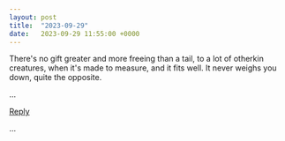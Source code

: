 ```yaml
---
layout: post
title:  "2023-09-29"
date:   2023-09-29 11:55:00 +0000
---
```


There's no gift greater and more freeing than a tail, to a lot of otherkin creatures, when it's made to measure, and it fits well. It never weighs you down, quite the opposite.

...

<a href="mailto:TheNovimatrem@protonmail.ch?subject=RE%3A%20Social%20post%20-%202023-09-29">Reply</a>

...

